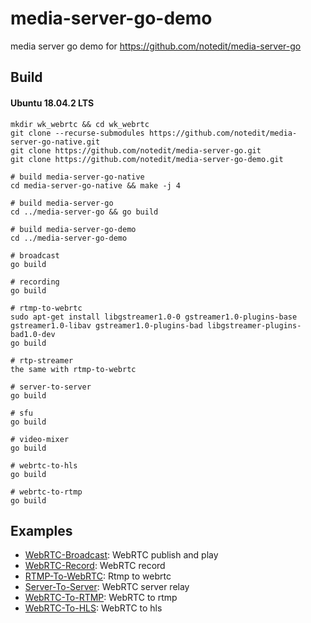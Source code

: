 # media-server-go-demo


media server go demo  for  https://github.com/notedit/media-server-go



## Build 
#### Ubuntu 18.04.2 LTS
```shell
mkdir wk_webrtc && cd wk_webrtc
git clone --recurse-submodules https://github.com/notedit/media-server-go-native.git
git clone https://github.com/notedit/media-server-go.git
git clone https://github.com/notedit/media-server-go-demo.git

# build media-server-go-native
cd media-server-go-native && make -j 4

# build media-server-go
cd ../media-server-go && go build 

# build media-server-go-demo
cd ../media-server-go-demo

# broadcast 
go build 

# recording
go build 

# rtmp-to-webrtc 
sudo apt-get install libgstreamer1.0-0 gstreamer1.0-plugins-base gstreamer1.0-libav gstreamer1.0-plugins-bad libgstreamer-plugins-bad1.0-dev 
go build

# rtp-streamer
the same with rtmp-to-webrtc 

# server-to-server 
go build 

# sfu
go build 

# video-mixer
go build 

# webrtc-to-hls
go build

# webrtc-to-rtmp
go build 

```

## Examples

- [WebRTC-Broadcast](https://github.com/notedit/media-server-go-demo/tree/master/broadcast): WebRTC publish and play 
- [WebRTC-Record](https://github.com/notedit/media-server-go-demo/tree/master/recording): WebRTC record
- [RTMP-To-WebRTC](https://github.com/notedit/media-server-go-demo/tree/master/rtmp-to-webrtc): Rtmp to webrtc
- [Server-To-Server](https://github.com/notedit/media-server-go-demo/tree/master/server-to-server): WebRTC server relay
- [WebRTC-To-RTMP](https://github.com/notedit/media-server-go-demo/tree/master/webrtc-to-rtmp): WebRTC to rtmp
- [WebRTC-To-HLS](https://github.com/notedit/media-server-go-demo/tree/master/webrtc-to-hls): WebRTC to hls